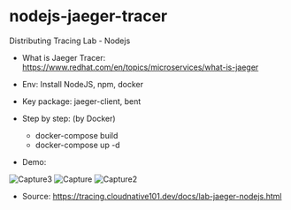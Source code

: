 # nodejs-jaeger-tracer
Distributing Tracing Lab - Nodejs

- What is Jaeger Tracer: https://www.redhat.com/en/topics/microservices/what-is-jaeger 

- Env: Install NodeJS, npm, docker

- Key package: jaeger-client, bent

- Step by step: (by Docker)
  + docker-compose build
  + docker-compose up -d

- Demo:

![Capture3](https://user-images.githubusercontent.com/62415557/164618326-227614fb-5e18-46a7-8838-6cfc8565f3de.png)
![Capture](https://user-images.githubusercontent.com/62415557/164618331-63ba75e7-835d-4413-97b3-052101e59478.png)
![Capture2](https://user-images.githubusercontent.com/62415557/164618338-54e6161d-5af5-480a-ac55-5b2c7698c1e6.png)

- Source: https://tracing.cloudnative101.dev/docs/lab-jaeger-nodejs.html
